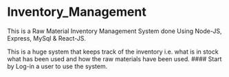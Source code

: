 # Inventory_Management
 This is a Raw Material Inventory Management System done Using Node-JS, Express, MySql & React-JS.
 <p> This is a huge system that keeps track of the inventory i.e. what is in stock what has been used and how the raw materials have been used.
 #### Start by Log-in a user to use the system.
